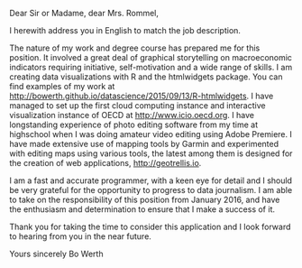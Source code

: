 Dear Sir or Madame, dear Mrs. Rommel,

I herewith address you in English to match the job description. 

The nature of my work and degree course has prepared me for this position. It involved a great deal of graphical storytelling on macroeconomic indicators requiring initiative, self-motivation and a wide range of skills. I am creating data visualizations with R and the htmlwidgets package. You can find examples of my work at http://bowerth.github.io/datascience/2015/09/13/R-htmlwidgets. I have managed to set up the first cloud computing instance and interactive visualization instance of OECD at http://www.icio.oecd.org. I have longstanding experience of photo editing software from my time at highschool when I was doing amateur video editing using Adobe Premiere. I have made extensive use of mapping tools by Garmin and experimented with editing maps using various tools, the latest among them is designed for the creation of web applications, http://geotrellis.io.

I am a fast and accurate programmer, with a keen eye for detail and I should be very grateful for the opportunity to progress to data journalism. I am able to take on the responsibility of this position from January 2016, and have the enthusiasm and determination to ensure that I make a success of it.

Thank you for taking the time to consider this application and I look forward to hearing from you in the near future.

Yours sincerely
Bo Werth